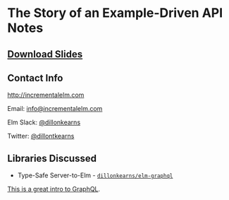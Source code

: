 # The Story of an Example-Driven API Notes

## [Download Slides](TODO)

## Contact Info

http://incrementalelm.com

Email: [info@incrementalelm.com](https://incrementalelm.com)

Elm Slack: [@dillonkearns](https://elmlang.slack.com/team/U3LGUAF54)

Twitter: [@dillontkearns](https://twitter.com/dillontkearns)

## Libraries Discussed

- Type-Safe Server-to-Elm - [`dillonkearns/elm-graphql`](https://github.com/dillonkearns/elm-graphql)

[This is a great intro to GraphQL](https://graphql.org/learn/).
